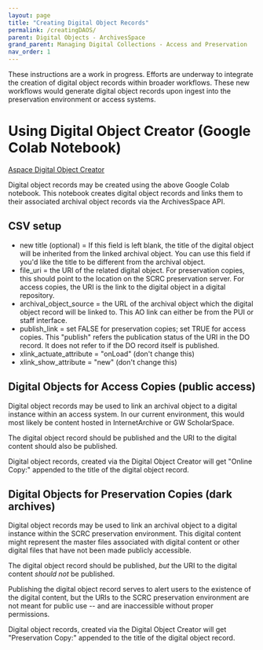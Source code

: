 ```yaml
---
layout: page
title: "Creating Digital Object Records"
permalink: /creatingDAOS/
parent: Digital Objects - ArchivesSpace
grand_parent: Managing Digital Collections - Access and Preservation
nav_order: 1
---
```


These instructions are a work in progress. Efforts are underway to integrate the creation of digital object records within broader workflows. These new workflows would generate digital object records upon ingest into the preservation environment or access systems.

# Using Digital Object Creator (Google Colab Notebook)
[Aspace Digital Object Creator](https://drive.google.com/drive/folders/1br8rcrGZlsoAOBGiLDVIG12c8szJwXuQ?usp=drive_link)

Digital object records may be created using the above Google Colab notebook. This notebook creates digital object records and links them to their associated archival object records via the ArchivesSpace API.

## CSV setup
+ new title (optional) = If this field is left blank, the title of the digital object will be inherited from the linked archival object. You can use this field if you'd like the title to be different from the archival object. 
+ file_uri = the URI of the related digital object. For preservation copies, this should point to the location on the SCRC preservation server. For access copies, the URI is the link to the digital object in a digital repository.
+ archival_object_source = the URL of the archival object which the digital object record will be linked to. This AO link can either be from the PUI or staff interface.
+ publish_link = set FALSE for preservation copies; set TRUE for access copies. This "publish" refers the publication status of the URI in the DO record. It does not refer to if the DO record itself is published.
+ xlink_actuate_attribute = "onLoad" (don't change this)
+ xlink_show_attribute = "new" (don't change this)


## Digital Objects for Access Copies (public access)

Digital object records may be used to link an archival object to a digital instance within an access system. In our current environment, this would most likely be content hosted in InternetArchive or GW ScholarSpace.

The digital object record should be published and the URI to the digital content should also be published.

Digital object records, created via the Digital Object Creator will get "Online Copy:" appended to the title of the digital object record.

## Digital Objects for Preservation Copies (dark archives)

Digital object records may be used to link an archival object to a digital instance within the SCRC preservation environment. This digital content might represent the master files associated with digital content or other digital files that have not been made publicly accessible.

The digital object record should be published, *but* the URI to the digital content *should not* be published.

Publishing the digital object record serves to alert users to the existence of the digital content, but the URIs to the SCRC preservation environment are not meant for public use -- and are inaccessible without proper permissions. 

Digital object records, created via the Digital Object Creator will get "Preservation Copy:" appended to the title of the digital object record.